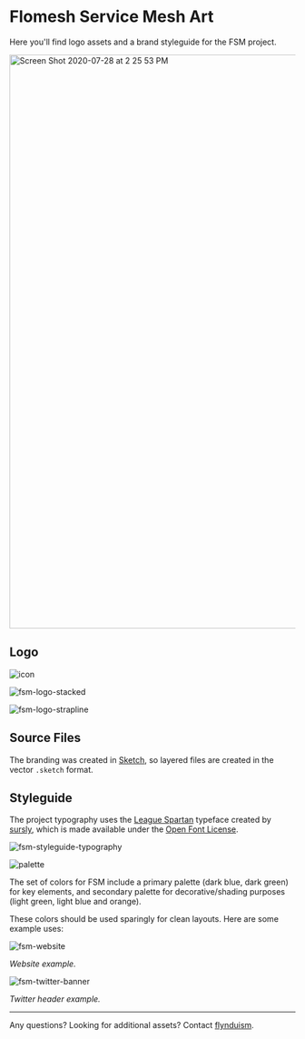 # Flomesh Service Mesh Art

Here you'll find logo assets and a brand styleguide for the FSM project.

<img width="1011" alt="Screen Shot 2020-07-28 at 2 25 53 PM" src="https://user-images.githubusercontent.com/686194/88723801-570cdf80-d0de-11ea-8f1b-383c9b050300.png">

## Logo


![icon](https://user-images.githubusercontent.com/686194/88723893-80c60680-d0de-11ea-86c4-87cd348f16f4.png)

![fsm-logo-stacked](https://user-images.githubusercontent.com/686194/88723834-68ee8280-d0de-11ea-9388-f334da4da525.png)

![fsm-logo-strapline](https://user-images.githubusercontent.com/686194/88723869-77d53500-d0de-11ea-82b9-ceb5c1f6f344.png)


## Source Files

The branding was created in [Sketch](https://www.sketch.com/), so layered files are created in the vector `.sketch` format.

## Styleguide

The project typography uses the [League Spartan](https://github.com/theleagueof/league-spartan) typeface created by [sursly](https://github.com/sursly), which is made available under the [Open Font License](https://github.com/theleagueof/league-spartan/blob/master/ofl.markdown).

![fsm-styleguide-typography](https://user-images.githubusercontent.com/686194/88724031-aa7f2d80-d0de-11ea-9c1d-6710cc73a2fd.png)

![palette](https://user-images.githubusercontent.com/686194/88724036-ac48f100-d0de-11ea-9975-c2e708a169d0.png)

The set of colors for FSM include a primary palette (dark blue, dark green) for key elements, and secondary palette for decorative/shading purposes (light green, light blue and orange).

These colors should be used sparingly for clean layouts. Here are some example uses:

![fsm-website](https://user-images.githubusercontent.com/686194/88724035-abb05a80-d0de-11ea-9b9e-56509c4cfbde.png)

_Website example._

![fsm-twitter-banner](https://user-images.githubusercontent.com/686194/88724255-05b12000-d0df-11ea-81ad-26ed58285751.png)

_Twitter header example._

---

Any questions? Looking for additional assets? Contact [flynduism](https://github.com/flynnduism/).
